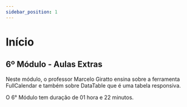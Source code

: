 ```yaml
---
sidebar_position: 1
---
```


# Início

## 6º Módulo - Aulas Extras

Neste módulo, o professor Marcelo Giratto ensina sobre a ferramenta FullCalendar e também sobre DataTable que é uma tabela responsiva.

O 6° Módulo tem duração de 01 hora e 22 minutos.